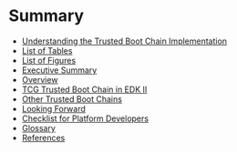 <!--- @file
  Summary

  Copyright (c) 2007-2020, Intel Corporation. All rights reserved.<BR>

  Redistribution and use in source (original document form) and 'compiled'
  forms (converted to PDF, epub, HTML and other formats) with or without
  modification, are permitted provided that the following conditions are met:

  1) Redistributions of source code (original document form) must retain the
     above copyright notice, this list of conditions and the following
     disclaimer as the first lines of this file unmodified.

  2) Redistributions in compiled form (transformed to other DTDs, converted to
     PDF, epub, HTML and other formats) must reproduce the above copyright
     notice, this list of conditions and the following disclaimer in the
     documentation and/or other materials provided with the distribution.

  THIS DOCUMENTATION IS PROVIDED BY TIANOCORE PROJECT "AS IS" AND ANY EXPRESS OR
  IMPLIED WARRANTIES, INCLUDING, BUT NOT LIMITED TO, THE IMPLIED WARRANTIES OF
  MERCHANTABILITY AND FITNESS FOR A PARTICULAR PURPOSE ARE DISCLAIMED. IN NO
  EVENT SHALL TIANOCORE PROJECT  BE LIABLE FOR ANY DIRECT, INDIRECT, INCIDENTAL,
  SPECIAL, EXEMPLARY, OR CONSEQUENTIAL DAMAGES (INCLUDING, BUT NOT LIMITED TO,
  PROCUREMENT OF SUBSTITUTE GOODS OR SERVICES; LOSS OF USE, DATA, OR PROFITS;
  OR BUSINESS INTERRUPTION) HOWEVER CAUSED AND ON ANY THEORY OF LIABILITY,
  WHETHER IN CONTRACT, STRICT LIABILITY, OR TORT (INCLUDING NEGLIGENCE OR
  OTHERWISE) ARISING IN ANY WAY OUT OF THE USE OF THIS DOCUMENTATION, EVEN IF
  ADVISED OF THE POSSIBILITY OF SUCH DAMAGE.

-->

# Summary

* [Understanding the Trusted Boot Chain Implementation](README.md)
* [List of Tables](TABLES.md)
* [List of Figures](FIGURES.md)
* [Executive Summary](1_Executive_Summary.md)
* [Overview](2_Overview.md)
* [TCG Trusted Boot Chain in EDK II](3_TCG_Trusted_Boot_Chain_in_EDKII.md)
* [Other Trusted Boot Chains](4_Other_Trusted_Boot_Chains.md)
* [Looking Forward](5_Looking_Forward.md)
* [Checklist for Platform Developers](6_Checklist_for_Platform_Developers)
* [Glossary](7_Glossary.md)
* [References](8_References.md)
